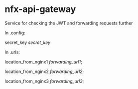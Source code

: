 # nfx-api-gateway
Service for checking the JWT and forwarding requests further


In .config:

secret_key *secret_key*


In .urls:


location_from_nginx1 *forwarding_url1*;

location_from_nginx2 *forwarding_url2*;

location_from_nginx3 *forwarding_url3*;
